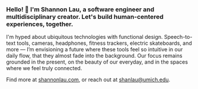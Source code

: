 ### Hello! 👋 I'm Shannon Lau, a software engineer and multidisciplinary creator. Let's build human-centered experiences, together.

I'm hyped about ubiquitous technologies with functional design. Speech-to-text tools, cameras, headphones, fitness trackers, electric skateboards, and more — I’m envisioning a future where these tools feel so intuitive in our daily flow, that they almost fade into the background. Our focus remains grounded in the present, on the beauty of our everyday, and in the spaces where we feel truly connected.

Find more at [shannonlau.com](https://shannonlau.com), or reach out at shanlau@umich.edu.

<!--
**slau8/slau8** is a ✨ _special_ ✨ repository because its `README.md` (this file) appears on your GitHub profile.

Here are some ideas to get you started:

- 🔭 I’m currently working on ...
- 🌱 I’m currently learning ...
- 👯 I’m looking to collaborate on ...
- 🤔 I’m looking for help with ...
- 💬 Ask me about ...
- 📫 How to reach me: ...
- 😄 Pronouns: ...
- ⚡ Fun fact: ...
-->
